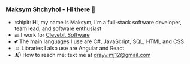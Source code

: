 ### Maksym Shchyhol - Hi there 👋

- :shipit: Hi, my name is Maksym, I'm a full-stack software developer, team lead, and software enthusiast
- :euro: I work for [Clevebit Software](https://www.cleverbit.software/)
- :two_hearts: The main languages I use are C#, JavaScript, SQL, HTML and CSS
- :relaxed: Libraries I also use are Angular and React
- :mailbox_with_mail: How to reach me: text me at [drayv.mj12@gmail.com](mailto:drayv.mj12@gmail.com)

<!--
**idrayv/idrayv** is a ✨ _special_ ✨ repository because its `README.md` (this file) appears on your GitHub profile.

Here are some ideas to get you started:

- 🔭 I’m currently working on ...
- 🌱 I’m currently learning ...
- 👯 I’m looking to collaborate on ...
- 🤔 I’m looking for help with ...
- 💬 Ask me about ...
- 📫 How to reach me: ...
- 😄 Pronouns: ...
- ⚡ Fun fact: ...
-->
